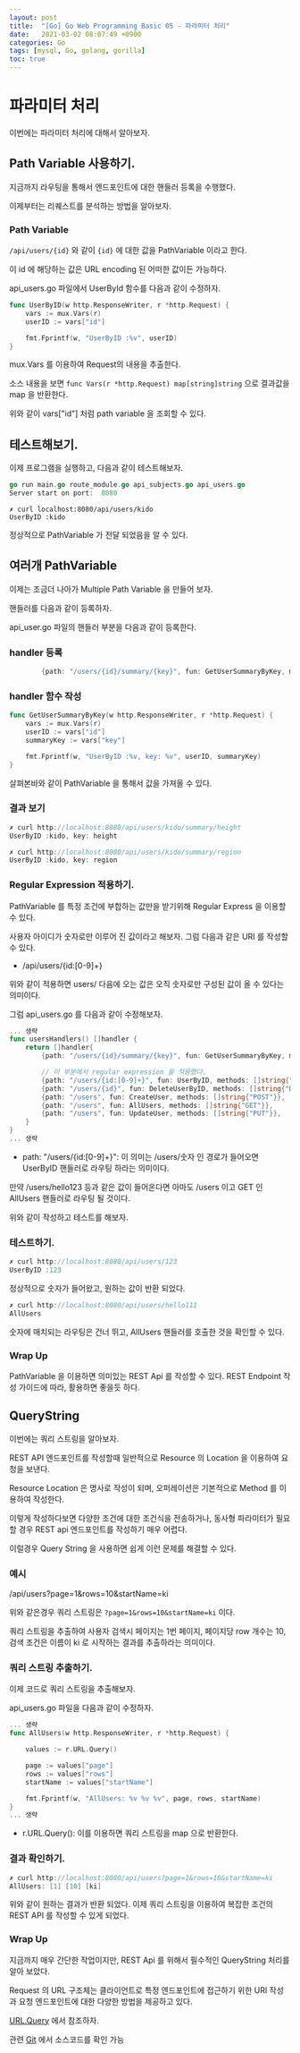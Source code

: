 ```yaml
---
layout: post
title:  "[Go] Go Web Programming Basic 05 - 파라미터 처리"
date:   2021-03-02 08:07:49 +0900
categories: Go
tags: [mysql, Go, golang, gorilla]
toc: true
---
```


# 파라미터 처리 

이번에는 파라미터 처리에 대해서 알아보자. 

## Path Variable 사용하기. 

지금까지 라우팅을 통해서 엔드포인트에 대한 핸들러 등록을 수행했다. 

이제부터는 리퀘스트를 분석하는 방법을 알아보자. 

### Path Variable 

`/api/users/{id}` 와 같이 `{id}` 에 대한 값을 PathVariable 이라고 한다. 

이 id 에 해당하는 값은 URL encoding 된 어떠한 값이든 가능하다. 

api_users.go 파일에서 UserById 함수를 다음과 같이 수정하자. 

```go
func UserByID(w http.ResponseWriter, r *http.Request) {
	vars := mux.Vars(r)
	userID := vars["id"]

	fmt.Fprintf(w, "UserByID :%v", userID)
}
```

mux.Vars 를 이용하여 Request의 내용을 추출한다. 

소스 내용을 보면 `func Vars(r *http.Request) map[string]string` 으로 결과값을 map 을 반환한다. 

위와 같이 vars["id"] 처럼 path variable 을 조회할 수 있다. 

## 테스트해보기. 

이제 프로그램을 실행하고, 다음과 같이 테스트해보자. 

```go
go run main.go route_module.go api_subjects.go api_users.go
Server start on port:  8080
```

```
✗ curl localhost:8080/api/users/kido
UserByID :kido
```

정상적으로 PathVariable 가 전달 되었음을 알 수 있다. 

## 여러개 PathVariable

이제는 조금더 나아가 Multiple Path Variable 을 만들어 보자. 

핸들러를 다음과 같이 등록하자. 

api_user.go 파일의 핸들러 부분을 다음과 같이 등록한다. 

### handler 등록 

```go
		{path: "/users/{id}/summary/{key}", fun: GetUserSummaryByKey, methods: []string{"GET"}},
```

### handler 함수 작성 

```go
func GetUserSummaryByKey(w http.ResponseWriter, r *http.Request) {
	vars := mux.Vars(r)
	userID := vars["id"]
	summaryKey := vars["key"]

	fmt.Fprintf(w, "UserByID :%v, key: %v", userID, summaryKey)
}
```

살펴본바와 같이 PathVariable 을 통해서 값을 가져올 수 있다. 

### 결과 보기 

```go
✗ curl http://localhost:8080/api/users/kido/summary/height
UserByID :kido, key: height

✗ curl http://localhost:8080/api/users/kido/summary/region
UserByID :kido, key: region
```

### Regular Expression 적용하기. 

PathVariable 를 특정 조건에 부합하는 값만을 받기위해 Regular Express 을 이용할 수 있다. 

사용자 아이디가 숫자로만 이루어 진 값이라고 해보자. 그럼 다음과 같은 URI 를 작성할 수 있다. 

- /api/users/{id:[0-9]+} 

위와 같이 적용하면 users/ 다음에 오는 값은 오직 숫자로만 구성된 값이 올 수 있다는 의미이다. 

그럼 api_users.go 를 다음과 같이 수정해보자. 

```go
... 생략 
func usersHandlers() []handler {
	return []handler{
		{path: "/users/{id}/summary/{key}", fun: GetUserSummaryByKey, methods: []string{"GET"}},

		// 이 부분에서 regular expression 을 적용했다. 
		{path: "/users/{id:[0-9]+}", fun: UserByID, methods: []string{"GET"}},
		{path: "/users/{id}", fun: DeleteUserByID, methods: []string{"DELETE"}},
		{path: "/users", fun: CreateUser, methods: []string{"POST"}},
		{path: "/users", fun: AllUsers, methods: []string{"GET"}},
		{path: "/users", fun: UpdateUser, methods: []string{"PUT"}},
	}
}
... 생략 
```

- path: "/users/{id:[0-9]+}": 이 의미는 /users/숫자 인 경로가 들어오면 UserByID 핸들러로 라우팅 하라는 의미이다. 

만약 /users/hello123 등과 같은 값이 들어온다면 아마도 /users 이고 GET 인 AllUsers 핸들러로 라우팅 될 것이다. 

위와 같이 작성하고 테스트를 해보자. 

### 테스트하기. 

```go
✗ curl http://localhost:8080/api/users/123
UserByID :123
```

정상적으로 숫자가 들어왔고, 원하는 값이 반환 되었다. 

```go
✗ curl http://localhost:8080/api/users/hello111
AllUsers
```

숫자에 매치되는 라우팅은 건너 뛰고, AllUsers 핸들러를 호출한 것을 확인할 수 있다. 

### Wrap Up

PathVariable 을 이용하면 의미있는 REST Api 를 작성할 수 있다. REST Endpoint 작성 가이드에 따라, 활용하면 좋을듯 하다. 

## QueryString 

이번에는 쿼리 스트링을 알아보자. 

REST API 엔드포인트를 작성할때 일반적으로 Resource 의 Location 을 이용하여 요청을 보낸다. 

Resource Location 은 명사로 작성이 되며, 오퍼레이션은 기본적으로 Method 를 이용하여 작성한다. 

이렇게 작성하다보면 다양한 조건에 대한 조건식을 전송하거나, 동사형 파라미터가 필요할 경우 REST api 엔드포인트를 작성하기 매우 어렵다. 

이럴경우 Query String 을 사용하면 쉽게 이런 문제를 해결할 수 있다. 

### 예시

/api/users?page=1&rows=10&startName=ki 

위와 같은경우 쿼리 스트링은 `?page=1&rows=10&startName=ki` 이다. 

쿼리 스트링을 추출하여 사용자 검색시 페이지는 1번 페이지, 페이지당 row 개수는 10, 검색 조건은 이름이 ki 로 시작하는 결과를 추출하라는 의미이다. 

### 쿼리 스트링 추출하기. 

이제 코드로 쿼리 스트링을 추출해보자. 

api_users.go 파일을 다음과 같이 수정하자. 

```go
... 생략 
func AllUsers(w http.ResponseWriter, r *http.Request) {

	values := r.URL.Query()

	page := values["page"]
	rows := values["rows"]
	startName := values["startName"]

	fmt.Fprintf(w, "AllUsers: %v %v %v", page, rows, startName)
}
... 생략
```

- r.URL.Query(): 이를 이용하면 쿼리 스트링을 map 으로 반환한다. 

### 결과 확인하기. 

```go
✗ curl http://localhost:8080/api/users?page=1&rows=10&startName=ki
AllUsers: [1] [10] [ki]
```

위와 같이 원하는 결과가 반환 되었다. 이제 쿼리 스트링을 이용하여 복잡한 조건의 REST API 를 작성할 수 있게 되었다. 

### Wrap Up

지금까지 매우 간단한 작업이지만, REST Api 를 위해서 필수적인 QueryString 처리를 알아 보았다. 

Request 의 URL 구조체는 클라이언트로 특정 엔드포인트에 접근하기 위한 URI 작성과 요청 엔드포인트에 대한 다양한 방법을 제공하고 있다. 

[URL.Query](https://golang.org/pkg/net/url/#URL.Query) 에서 참조하자. 

관련 [Git](https://github.com/schooldevops/go_web_tutorial) 에서 소스코드를 확인 가능 